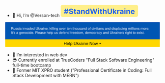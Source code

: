 - 👋    Hi, I’m @Verson-tech ![StandWithUkraine](https://raw.githubusercontent.com/vshymanskyy/StandWithUkraine/main/badges/StandWithUkraine.svg)

[![Stand With Ukraine](https://raw.githubusercontent.com/vshymanskyy/StandWithUkraine/main/banner2-direct.svg)](https://stand-with-ukraine.pp.ua)
- 👀    I’m interested in web dev
- 😎    Currently enrolled at TrueCoders "Full Stack Software Engineering" full-time bootcamp
- 🌱    Former MIT XPRO student ("Professional Certificate in Coding: Full Stack Development with MERN")



